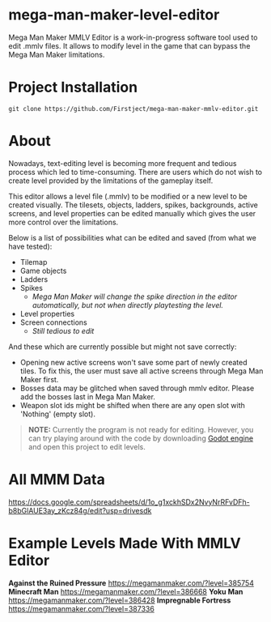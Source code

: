 # mega-man-maker-level-editor

Mega Man Maker MMLV Editor is a work-in-progress software tool used to edit .mmlv files. It allows to modify level in the game that can bypass the Mega Man Maker limitations.

# Project Installation

```git
git clone https://github.com/Firstject/mega-man-maker-mmlv-editor.git
```

# About

Nowadays, text-editing level is becoming more frequent and tedious process which led to time-consuming. There are users which do not wish to create level provided by the limitations of the gameplay itself.

This editor allows a level file (.mmlv) to be modified or a new level to be created visually. The tilesets, objects, ladders, spikes, backgrounds, active screens, and level properties can be edited manually which gives the user more control over the limitations.

Below is a list of possibilities what can be edited and saved (from what we have tested):
- Tilemap
- Game objects
- Ladders
- Spikes
  - _Mega Man Maker will change the spike direction in the editor automatically, but not when directly playtesting the level._
- Level properties
- Screen connections
  - _Still tedious to edit_

And these which are currently possible but might not save correctly:
- Opening new active screens won't save some part of newly created tiles. To fix this, the user must save all active screens through Mega Man Maker first.
- Bosses data may be glitched when saved through mmlv editor. Please add the bosses last in Mega Man Maker.
- Weapon slot ids might be shifted when there are any open slot with 'Nothing' (empty slot).

> **NOTE:** Currently the program is not ready for editing. However, you can try playing around with the code by downloading [Godot engine](https://godotengine.org/) and open this project to edit levels.

# All MMM Data
https://docs.google.com/spreadsheets/d/1o_g1xckhSDx2NvyNrRFvDFh-b8bGlAUE3ay_zKcz84g/edit?usp=drivesdk

# Example Levels Made With MMLV Editor

**Against the Ruined Pressure**
https://megamanmaker.com/?level=385754
**Minecraft Man**
https://megamanmaker.com/?level=386668
**Yoku Man**
https://megamanmaker.com/?level=386428
**Impregnable Fortress**
https://megamanmaker.com/?level=387336
